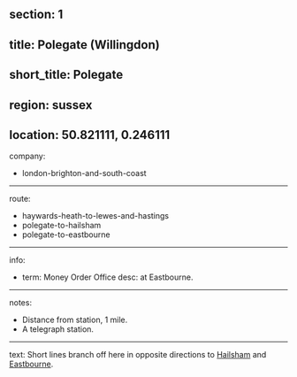 section: 1
----
title: Polegate (Willingdon)
----
short_title: Polegate
----
region: sussex
----
location: 50.821111, 0.246111
----
company:
- london-brighton-and-south-coast
----
route:
- haywards-heath-to-lewes-and-hastings
- polegate-to-hailsham
- polegate-to-eastbourne
----
info:
- term: Money Order Office
  desc: at Eastbourne.
----
notes:
- Distance from station, 1 mile.
- A telegraph station.
----
text: Short lines branch off here in opposite directions to [Hailsham](/routes/polegate-to-hailsham) and [Eastbourne](/routes/polegate-to-eastbourne).
